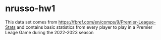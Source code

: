 # nrusso-hw1

This data set comes from https://fbref.com/en/comps/9/Premier-League-Stats
and contains basic statistics from every player to play in a Premier Leage Game during the 2022-2023 season

